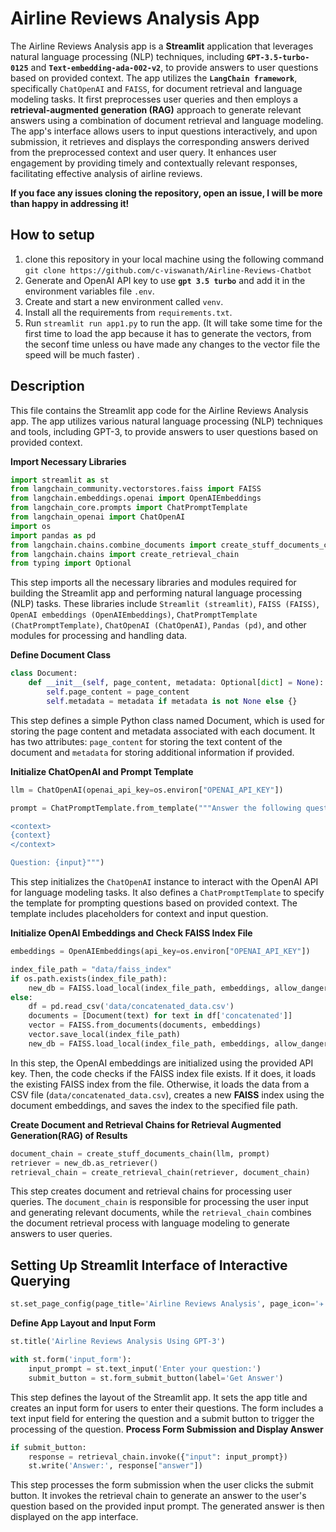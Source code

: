 # Airline Reviews Analysis App

The Airline Reviews Analysis app is a **Streamlit** application that leverages natural language processing (NLP) techniques, including **`GPT-3.5-turbo-0125`** and **`Text-embedding-ada-002-v2`**, to provide answers to user questions based on provided context. The app utilizes the **`LangChain framework`**, specifically `ChatOpenAI` and `FAISS`, for document retrieval and language modeling tasks. It first preprocesses user queries and then employs a **retrieval-augmented generation (RAG)** approach to generate relevant answers using a combination of document retrieval and language modeling. The app's interface allows users to input questions interactively, and upon submission, it retrieves and displays the corresponding answers derived from the preprocessed context and user query. It enhances user engagement by providing timely and contextually relevant responses, facilitating effective analysis of airline reviews.


**If you face any issues cloning the repository, open an issue, I will be more than happy in addressing it!**

## How to setup
1. clone this repository in your local machine using the following command
    `git clone https://github.com/c-viswanath/Airline-Reviews-Chatbot`
2. Generate and OpenAI API key to use **`gpt 3.5 turbo`** and add it in the environment variables file `.env`.    
3. Create and start a new environment called `venv`.
4. Install all the requirements from `requirements.txt`.
5. Run `streamlit run app1.py` to run the app. (It will take some time for the first time to load the app because it has to generate the vectors, from the seconf time unless ou have made any changes to the vector file the speed will be much faster)    .

## Description

This file contains the Streamlit app code for the Airline Reviews Analysis app. The app utilizes various natural language processing (NLP) techniques and tools, including GPT-3, to provide answers to user questions based on provided context.

**Import Necessary Libraries**

```python
import streamlit as st
from langchain_community.vectorstores.faiss import FAISS
from langchain.embeddings.openai import OpenAIEmbeddings
from langchain_core.prompts import ChatPromptTemplate
from langchain_openai import ChatOpenAI
import os
import pandas as pd
from langchain.chains.combine_documents import create_stuff_documents_chain
from langchain.chains import create_retrieval_chain
from typing import Optional
```

This step imports all the necessary libraries and modules required for building the Streamlit app and performing natural language processing (NLP) tasks. These libraries include `Streamlit (streamlit)`, `FAISS (FAISS)`, `OpenAI embeddings (OpenAIEmbeddings)`, `ChatPromptTemplate (ChatPromptTemplate)`, `ChatOpenAI (ChatOpenAI)`, `Pandas (pd)`, and other modules for processing and handling data.

**Define Document Class**
```python
class Document:
    def __init__(self, page_content, metadata: Optional[dict] = None):
        self.page_content = page_content
        self.metadata = metadata if metadata is not None else {}
```
This step defines a simple Python class named Document, which is used for storing the page content and metadata associated with each document. It has two attributes: `page_content` for storing the text content of the document and `metadata` for storing additional information if provided.

**Initialize ChatOpenAI and Prompt Template**
```python
llm = ChatOpenAI(openai_api_key=os.environ["OPENAI_API_KEY"])

prompt = ChatPromptTemplate.from_template("""Answer the following question based only on the provided context:

<context>
{context}
</context>

Question: {input}""")

```
This step initializes the `ChatOpenAI` instance to interact with the OpenAI API for language modeling tasks. It also defines a `ChatPromptTemplate` to specify the template for prompting questions based on provided context. The template includes placeholders for context and input question.

**Initialize OpenAI Embeddings and Check FAISS Index File**
```python
embeddings = OpenAIEmbeddings(api_key=os.environ["OPENAI_API_KEY"])

index_file_path = "data/faiss_index"
if os.path.exists(index_file_path):
    new_db = FAISS.load_local(index_file_path, embeddings, allow_dangerous_deserialization=True)
else:
    df = pd.read_csv('data/concatenated_data.csv')
    documents = [Document(text) for text in df['concatenated']]
    vector = FAISS.from_documents(documents, embeddings)
    vector.save_local(index_file_path)
    new_db = FAISS.load_local(index_file_path, embeddings, allow_dangerous_deserialization=True)
```

In this step, the OpenAI embeddings are initialized using the provided API key. Then, the code checks if the FAISS index file exists. If it does, it loads the existing FAISS index from the file. Otherwise, it loads the data from a CSV file (`data/concatenated_data.csv`), creates a new **FAISS** index using the document embeddings, and saves the index to the specified file path.

 **Create Document and Retrieval Chains for Retrieval Augmented Generation(RAG) of Results**

```python
document_chain = create_stuff_documents_chain(llm, prompt)
retriever = new_db.as_retriever()
retrieval_chain = create_retrieval_chain(retriever, document_chain)
```
This step creates document and retrieval chains for processing user queries. The `document_chain` is responsible for processing the user input and generating relevant documents, while the `retrieval_chain` combines the document retrieval process with language modeling to generate answers to user queries.

## Setting Up Streamlit Interface of Interactive Querying
```python
st.set_page_config(page_title='Airline Reviews Analysis', page_icon='✈️')
```

**Define App Layout and Input Form**
```python
st.title('Airline Reviews Analysis Using GPT-3')

with st.form('input_form'):
    input_prompt = st.text_input('Enter your question:')
    submit_button = st.form_submit_button(label='Get Answer')
```
This step defines the layout of the Streamlit app. It sets the app title and creates an input form for users to enter their questions. The form includes a text input field for entering the question and a submit button to trigger the processing of the question.
**Process Form Submission and Display Answer**
```python
if submit_button:
    response = retrieval_chain.invoke({"input": input_prompt})
    st.write('Answer:', response["answer"])
```
This step processes the form submission when the user clicks the submit button. It invokes the retrieval chain to generate an answer to the user's question based on the provided input prompt. The generated answer is then displayed on the app interface.

